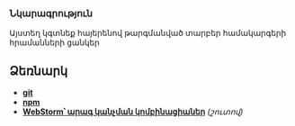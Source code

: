 ### Նկարագրություն
Այստեղ կգտնեք հայերենով թարգմանված տարբեր համակարգերի հրամանների ցանկեր

## Ձեռնարկ
 - [**git**](https://github.com/otanim/armenian-tutorials/blob/master/git.md "git հրամաններ")
 - [**npm**](https://github.com/otanim/armenian-tutorials/blob/master/npm.md "npm հրամաններ")
 - [**WebStorm՝ արագ կանչման կոմբինացիաներ**](javascript:alert() "WebStorm արագ կանչման կոմբինացիաներ") *(շուտով)*

